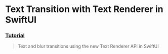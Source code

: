 # Text Transition with Text Renderer in SwiftUI
 ### [Tutorial](https://designcode.io/swiftui-handbook-text-transition-with-text-renderer)
> Text and blur transitions using the new Text Renderer API in SwiftUI